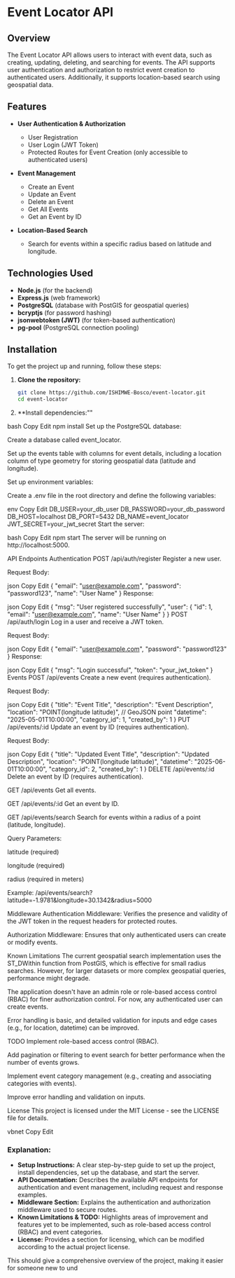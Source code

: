 # Event Locator API

## Overview

The Event Locator API allows users to interact with event data, such as creating, updating, deleting, and searching for events. The API supports user authentication and authorization to restrict event creation to authenticated users. Additionally, it supports location-based search using geospatial data.

## Features

- **User Authentication & Authorization**  
  - User Registration
  - User Login (JWT Token)
  - Protected Routes for Event Creation (only accessible to authenticated users)
  
- **Event Management**
  - Create an Event
  - Update an Event
  - Delete an Event
  - Get All Events
  - Get an Event by ID
  
- **Location-Based Search**
  - Search for events within a specific radius based on latitude and longitude.

## Technologies Used

- **Node.js** (for the backend)
- **Express.js** (web framework)
- **PostgreSQL** (database with PostGIS for geospatial queries)
- **bcryptjs** (for password hashing)
- **jsonwebtoken (JWT)** (for token-based authentication)
- **pg-pool** (PostgreSQL connection pooling)

## Installation

To get the project up and running, follow these steps:

1. **Clone the repository:**

   ```bash
   git clone https://github.com/ISHIMWE-Bosco/event-locator.git
   cd event-locator
   
2. **Install dependencies:""

bash
Copy
Edit
npm install
Set up the PostgreSQL database:

Create a database called event_locator.

Set up the events table with columns for event details, including a location column of type geometry for storing geospatial data (latitude and longitude).

Set up environment variables:

Create a .env file in the root directory and define the following variables:

env
Copy
Edit
DB_USER=your_db_user
DB_PASSWORD=your_db_password
DB_HOST=localhost
DB_PORT=5432
DB_NAME=event_locator
JWT_SECRET=your_jwt_secret
Start the server:

bash
Copy
Edit
npm start
The server will be running on http://localhost:5000.

API Endpoints
Authentication
POST /api/auth/register
Register a new user.

Request Body:

json
Copy
Edit
{
  "email": "user@example.com",
  "password": "password123",
  "name": "User Name"
}
Response:

json
Copy
Edit
{
  "msg": "User registered successfully",
  "user": {
    "id": 1,
    "email": "user@example.com",
    "name": "User Name"
  }
}
POST /api/auth/login
Log in a user and receive a JWT token.

Request Body:

json
Copy
Edit
{
  "email": "user@example.com",
  "password": "password123"
}
Response:

json
Copy
Edit
{
  "msg": "Login successful",
  "token": "your_jwt_token"
}
Events
POST /api/events
Create a new event (requires authentication).

Request Body:

json
Copy
Edit
{
  "title": "Event Title",
  "description": "Event Description",
  "location": "POINT(longitude latitude)",  // GeoJSON point
  "datetime": "2025-05-01T10:00:00",
  "category_id": 1,
  "created_by": 1
}
PUT /api/events/:id
Update an event by ID (requires authentication).

Request Body:

json
Copy
Edit
{
  "title": "Updated Event Title",
  "description": "Updated Description",
  "location": "POINT(longitude latitude)",
  "datetime": "2025-06-01T10:00:00",
  "category_id": 2,
  "created_by": 1
}
DELETE /api/events/:id
Delete an event by ID (requires authentication).

GET /api/events
Get all events.

GET /api/events/:id
Get an event by ID.

GET /api/events/search
Search for events within a radius of a point (latitude, longitude).

Query Parameters:

latitude (required)

longitude (required)

radius (required in meters)

Example: /api/events/search?latitude=-1.9781&longitude=30.1342&radius=5000

Middleware
Authentication Middleware: Verifies the presence and validity of the JWT token in the request headers for protected routes.

Authorization Middleware: Ensures that only authenticated users can create or modify events.

Known Limitations
The current geospatial search implementation uses the ST_DWithin function from PostGIS, which is effective for small radius searches. However, for larger datasets or more complex geospatial queries, performance might degrade.

The application doesn't have an admin role or role-based access control (RBAC) for finer authorization control. For now, any authenticated user can create events.

Error handling is basic, and detailed validation for inputs and edge cases (e.g., for location, datetime) can be improved.

TODO
Implement role-based access control (RBAC).

Add pagination or filtering to event search for better performance when the number of events grows.

Implement event category management (e.g., creating and associating categories with events).

Improve error handling and validation on inputs.

License
This project is licensed under the MIT License - see the LICENSE file for details.

vbnet
Copy
Edit

### Explanation:
- **Setup Instructions:** A clear step-by-step guide to set up the project, install dependencies, set up the database, and start the server.
- **API Documentation:** Describes the available API endpoints for authentication and event management, including request and response examples.
- **Middleware Section:** Explains the authentication and authorization middleware used to secure routes.
- **Known Limitations & TODO:** Highlights areas of improvement and features yet to be implemented, such as role-based access control (RBAC) and event categories.
- **License:** Provides a section for licensing, which can be modified according to the actual project license.

This should give a comprehensive overview of the project, making it easier for someone new to und
